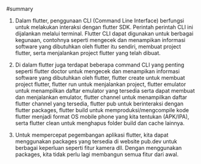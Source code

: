#summary 

1. Dalam flutter, penggunaan CLI (Command Line Interface) berfungsi untuk melakukan interaksi dengan flutter SDK. Perintah perintah CLI ini dijalankan melalui terminal. Flutter CLI dapat digunakan untuk berbagai kegunaan, contohnya seperti mengecek dan menampikan informasi software yang dibutuhkan oleh flutter itu sendiri, membuat project flutter, serta menjalankan project flutter yang telah dibuat.

2. Di dalam flutter juga terdapat beberapa command CLI yang penting seperti flutter doctor untuk mengecek dan menampikan informasi software yang dibutuhkan oleh flutter, flutter create untuk membuat project flutter, flutter run untuk menjalankan project, flutter emulator untuk menampilkan daftar emulator yang tersedia serta dapat membuat dan menjalankan emulator, flutter channel untuk menampilkan daftar flutter channel yang tersedia, flutter pub untuk berinteraksi dengan flutter packages, flutter build untuk memproduksi/mengcompile kode flutter menjadi format OS mobile phone yang kita tentukan (APK/IPA), serta flutter clean untuk menghapus folder build dan cache lainnya.

3. Untuk mempercepat pegembangan aplikasi flutter, kita dapat menggunakan packages yang tersedia di website pub.dev untuk berbagai keperluan seperti fitur kamera dll. Dengan menggunakan packages, kita tidak perlu lagi membangun semua fitur dari awal.
